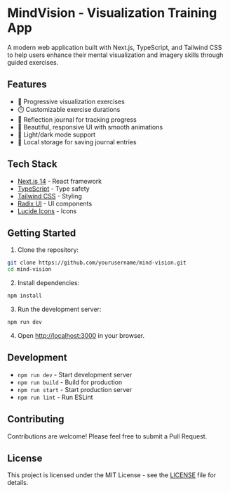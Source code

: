 # MindVision - Visualization Training App

A modern web application built with Next.js, TypeScript, and Tailwind CSS to help users enhance their mental visualization and imagery skills through guided exercises.

## Features

- 🧠 Progressive visualization exercises
- ⏱️ Customizable exercise durations
- 📝 Reflection journal for tracking progress
- 🎨 Beautiful, responsive UI with smooth animations
- 🌙 Light/dark mode support
- 💾 Local storage for saving journal entries

## Tech Stack

- [Next.js 14](https://nextjs.org/) - React framework
- [TypeScript](https://www.typescriptlang.org/) - Type safety
- [Tailwind CSS](https://tailwindcss.com/) - Styling
- [Radix UI](https://www.radix-ui.com/) - UI components
- [Lucide Icons](https://lucide.dev/) - Icons

## Getting Started

1. Clone the repository:

```bash
git clone https://github.com/yourusername/mind-vision.git
cd mind-vision
```

2. Install dependencies:

```bash
npm install
```

3. Run the development server:

```bash
npm run dev
```

4. Open [http://localhost:3000](http://localhost:3000) in your browser.

## Development

- `npm run dev` - Start development server
- `npm run build` - Build for production
- `npm run start` - Start production server
- `npm run lint` - Run ESLint

## Contributing

Contributions are welcome! Please feel free to submit a Pull Request.

## License

This project is licensed under the MIT License - see the [LICENSE](LICENSE) file for details.
